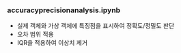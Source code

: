 ### accuracyprecisionanalysis.ipynb
- 실제 객체와 가상 객체에 특징점을 표시하여 정확도/정밀도 판단
- 오차 범위 적용
- IQR을 적용하여 이상치 제거

